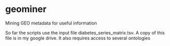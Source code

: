 # geominer
Mining GEO metadata for useful information

So far the scripts use the input file diabetes_series_matrix.tsv. A copy of this file is in my google drive.
It also requires access to several ontologies
